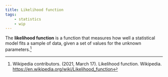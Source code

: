 ```yaml
---
title: Likelihood function
tags:
    - statistics
    - wip
---
```


The **likelihood function** is a function that measures how well a statistical model fits a sample of data, given a set of values for the unknown parameters.[^wiki]

[^wiki]: Wikipedia contributors. (2021, March 17). Likelihood function. Wikipedia. <https://en.wikipedia.org/wiki/Likelihood_function>